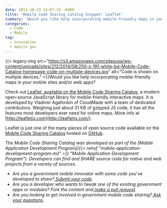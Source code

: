 ```yaml
---
date: 2013-10-23 14:07:23 -0400
title: 'Mobile Code Sharing Catalog Snippet: Leaflet'
summary: 'Would you like help incorporating mobile-friendly maps in your mobile sites and/or web apps? Check out Leaflet, available on the Mobile Code Sharing Catalog, a modern open-source JavaScript library for mobile-friendly interactive maps. It is developed by Vladimir Agafonkin of CloudMade with a team of dedicated contributors. Weighing'
categories:
  - Code
  - Mobile
tag:
  - innovation
  - mobile gov
---
```


{{< legacy-img src="https://s3.amazonaws.com/sitesusa/wp-content/uploads/sites/212/2014/08/250-x-191-white-bg-Mobile-Code-Catalog-homepage-code-on-multiple-devices.jpg" alt="Code is shown on multiple devices." >}}Would you like help incorporating mobile-friendly maps in your mobile sites and/or web apps?

Check out [Leaflet, available on the Mobile Code Sharing Catalog](http://gsa.github.io/Mobile-Code-Catalog/web_html.html#modular), a modern open-source JavaScript library for mobile-friendly interactive maps. It is developed by Vladimir Agafonkin of CloudMade with a team of dedicated contributors. Weighing just about 31 KB of gzipped JS code, it has all the features most developers ever need for online maps. More info at [http://leafletjs.com](http://leafletjs.com/).

Leaflet is just one of the many pieces of open source code available on the [Mobile Code Sharing Catalog](http://gsa.github.io/Mobile-Code-Catalog/index.html) hosted on [GitHub](https://github.com/).

_The Mobile Code Sharing Catalog was developed as part of the [Mobile Application Development Program]({{< relref "mobile-application-development-program.md" >}} "Mobile Application Development Program"). Developers can find and SHARE source code for native and web projects from a variety of sources._

  * _Are you a government mobile innovator with some code you’ve developed to share?[ Submit your code](http://gsa.github.io/Mobile-Code-Catalog/form.html)._
  * _Are you a developer who wants to tweak one of the existing government apps or modules? Fork the content and[ make a pull request](https://github.com/GSA/Mobile-Code-Catalog/pulls?direction=desc&page=1&sort=created&state=open)._
  * _Are you looking to get involved in government mobile code sharing?[ Ask your questions](https://github.com/GSA/Mobile-Code-Catalog/issues?labels=&milestone=&page=1&state=open)._